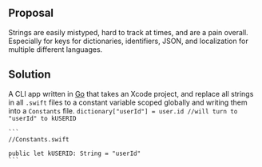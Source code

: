 ## Proposal
Strings are easily mistyped, hard to track at times, and are a pain overall. Especially for keys for dictionaries, identifiers, JSON, and localization for multiple different languages.

## Solution
A CLI app written in [Go](https://golang.org/) that takes an Xcode project, and replace all strings in all ```.swift``` files to a constant variable scoped globally and writing them into a ```Constants``` file. 
    ```
    dictionary["userId"] = user.id //will turn to "userId" to kUSERID
    ```

    ```
    //Constants.swift

    public let kUSERID: String = "userId"
    ```

